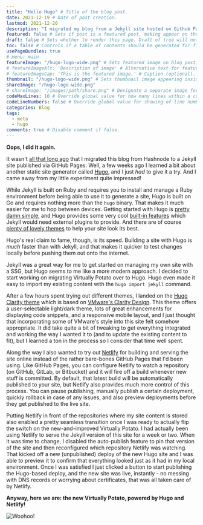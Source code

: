 ```yaml
---
title: "Hello Hugo" # Title of the blog post.
date: 2021-12-19 # Date of post creation.
lastmod: 2021-12-20
description: "I migrated my blog from a Jekyll site hosted on Github Pages to a Hugo site stored in Gitlab and published via Netlify" # Description used for search engine.
featured: false # Sets if post is a featured post, making appear on the home page side bar.
draft: false # Sets whether to render this page. Draft of true will not be rendered.
toc: false # Controls if a table of contents should be generated for first-level links automatically.
usePageBundles: true
# menu: main
featureImage: "/hugo-logo-wide.png" # Sets featured image on blog post.
# featureImageAlt: 'Description of image' # Alternative text for featured image.
# featureImageCap: 'This is the featured image.' # Caption (optional).
thumbnail: "/hugo-logo-wide.png" # Sets thumbnail image appearing inside card on homepage.
shareImage: "/hugo-logo-wide.png"
# shareImage: "/images/path/share.png" # Designate a separate image for social media sharing.
codeMaxLines: 10 # Override global value for how many lines within a code block before auto-collapsing.
codeLineNumbers: false # Override global value for showing of line numbers within code block.
categories: Blog
tags:
  - meta
  - hugo
comments: true # Disable comment if false.
---
```

**Oops, I did it again.**

It wasn't [all that long ago](/virtually-potato-migrated-to-github-pages) that I migrated this blog from Hashnode to a Jekyll site published via GitHub Pages. Well, a few weeks ago I learned a bit about another static site generator called [Hugo](https://gohugo.io/), and I just *had* to give it a try. And I came away from my little experiment quite impressed!

While Jekyll is built on Ruby and requires you to install and manage a Ruby environment before being able to use it to generate a site, Hugo is built on Go and requires nothing more than the `hugo` binary. That makes it much easier for me to hop between devices. Getting started with Hugo is [pretty damn simple](https://gohugo.io/getting-started/quick-start/), and Hugo provides some very cool [built-in features](https://gohugo.io/about/features/) which Jekyll would need external plugins to provide. And there are of course [plenty of lovely themes](https://themes.gohugo.io/) to help your site look its best.

Hugo's real claim to fame, though, is its speed. Building a site with Hugo is *much* faster than with Jekyll, and that makes it quicker to test changes locally before pushing them out onto the internet.

Jekyll was a great way for me to get started on managing my own site with a SSG, but Hugo seems to me like a more modern approach. I decided to start working on migrating Virtually Potato over to Hugo. Hugo even made it easy to import my existing content with the `hugo import jekyll` command.

After a few hours spent trying out different themes, I landed on the [Hugo Clarity theme](https://github.com/chipzoller/hugo-clarity) which is based on [VMware's Clarity Design](https://clarity.design/). This theme offers a user-selectable light/dark theme, lots of great enhancements for displaying code snippets, and a responsive mobile layout, and I just thought that incorporating some of VMware's style into this site felt somehow appropriate. It did take quite a bit of tweaking to get everything integrated and working the way I wanted it to (and to update the existing content to fit), but I learned a ton in the process so I consider that time well spent.

Along the way I also wanted to try out [Netlify](https://www.netlify.com/) for building and serving the site online instead of the rather bare-bones GitHub Pages that I'd been using. Like GitHub Pages, you can configure Netlify to watch a repository (on GitHub, GitLab, or Bitbucket) and it will fire off a build whenever new stuff is committed. By default, that latest build will be automatically published to your site, but Netlify also provides much more control of this process. You can pause publishing, manually publish a certain deployment, quickly rollback in case of any issues, and also preview deployments before they get published to the live site.

Putting Netlify in front of the repositories where my site content is stored also enabled a pretty seamless transition once I was ready to actually flip the switch on the new-and-improved Virtually Potato. I had actually been using Netlify to serve the Jekyll version of this site for a week or two. When it was time to change, I disabled the auto-publish feature to pin that version of the site and then reconfigured which repository Netlify was watching. That kicked off a new (unpublished) deploy of the new Hugo site and I was able to preview it to confirm that everything looked just as it had in my local environment. Once I was satisfied I just clicked a button to start publishing the Hugo-based deploy, and the new site was live, instantly - no messing with DNS records or worrying about certificates, that was all taken care of by Netlify.

**Anyway, here we are: the new Virtually Potato, powered by Hugo and Netlify!**

![Woohoo!](celebration.gif)